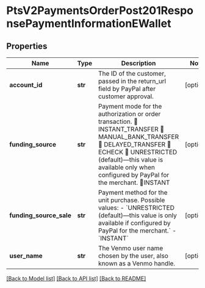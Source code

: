 # PtsV2PaymentsOrderPost201ResponsePaymentInformationEWallet

## Properties
Name | Type | Description | Notes
------------ | ------------- | ------------- | -------------
**account_id** | **str** | The ID of the customer, passed in the return_url field by PayPal after customer approval. | [optional] 
**funding_source** | **str** | Payment mode for the authorization or order transaction.  INSTANT_TRANSFER  MANUAL_BANK_TRANSFER  DELAYED_TRANSFER  ECHECK  UNRESTRICTED (default)—this value is available only when configured by PayPal for the merchant. INSTANT | [optional] 
**funding_source_sale** | **str** | Payment method for the unit purchase. Possible values: - &#x60;UNRESTRICTED (default)—this value is only available if configured by PayPal for the merchant.&#x60; - &#x60;INSTANT&#x60;  | [optional] 
**user_name** | **str** | The Venmo user name chosen by the user, also known as a Venmo handle.  | [optional] 

[[Back to Model list]](../README.md#documentation-for-models) [[Back to API list]](../README.md#documentation-for-api-endpoints) [[Back to README]](../README.md)


